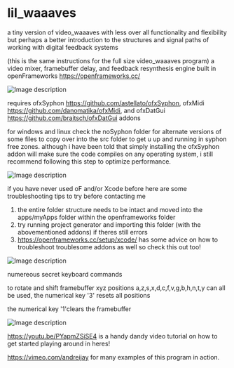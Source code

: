 # lil_waaaves
a tiny version of video_waaaves with less over all functionality and flexibility but perhaps a better introduction to the structures and signal paths of working with digital feedback systems


(this is the same instructions for the full size video_waaaves program)
a video mixer, framebuffer delay, and feedback resynthesis engine built in openFrameworks https://openframeworks.cc/

![Image description](https://github.com/ex-zee-ex/VIDEO_WAAAVES_1_5/blob/master/hypercuuube.png)

requires ofxSyphon https://github.com/astellato/ofxSyphon, 
ofxMidi https://github.com/danomatika/ofxMidi, 
and ofxDatGui https://github.com/braitsch/ofxDatGui addons

for windows and linux check the noSyphon folder for alternate versions of some files to copy over into the src folder to get u up and running in syphon free zones.  although i have been told that simply installing the ofxSyphon addon will make sure the code compiles on any operating system, i still recommend following this step to optimize performance.

![Image description](https://github.com/ex-zee-ex/VIDEO_WAAAVES_1_5/blob/master/swirl.png)

if you have never used oF and/or Xcode before here are some troubleshooting tips to try before contacting me
1. the entire folder structure needs to be intact and moved into the apps/myApps folder within the openframeworks folder
2. try running project generator and importing this folder (with the abovementioned addons) if theres still errors
3. https://openframeworks.cc/setup/xcode/ has some advice on how to troubleshoot troublesome addons as well so check this out too!

![Image description](https://github.com/ex-zee-ex/VIDEO_WAAAVES_1_5/blob/master/vlcsnap-2019-08-10-22h55m38s489.png)

numereous secret keyboard commands


to rotate and shift framebuffer xyz positions a,z,s,x,d,c,f,v,g,b,h,n,t,y can all be used, the numerical key '3' resets all positions

the numerical key '1'clears the framebuffer

![Image description](https://github.com/ex-zee-ex/VIDEO_WAAAVES_1_5/blob/master/vlcsnap-2019-08-10-22h57m07s147.png)



https://youtu.be/PYapmZSiSE4 is a handy dandy video tutorial on how to get started playing around in heres!


https://vimeo.com/andreijay for many examples of this program in action.  
